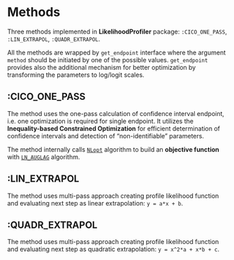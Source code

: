 # Methods

 Three methods implemented in **LikelihoodProfiler** package: `:CICO_ONE_PASS`,
 `:LIN_EXTRAPOL`,
 `:QUADR_EXTRAPOL`.

All the methods are wrapped by `get_endpoint` interface where the argument `method` should be initiated by one of the possible values. `get_endpoint` provides also the additional mechanism for better optimization by transforming the parameters to log/logit scales.

## :CICO\_ONE\_PASS

The method uses the one-pass calculation of confidence interval endpoint, i.e. one
optimization is required for single endpoint. It utilizes the **Inequality-based Constrained Optimization**
for efficient determination of confidence intervals and detection of “non-identifiable” parameters.

 The method internally calls [`NLopt`](https://nlopt.readthedocs.io/en/latest/) algorithm to build an **objective function** with [`LN_AUGLAG`](https://nlopt.readthedocs.io/en/latest/NLopt_Algorithms/#augmented-lagrangian-algorithm) algorithm.

## :LIN_EXTRAPOL

The method uses multi-pass approach creating profile likelihood function and evaluating
next step as linear extrapolation: `y = a*x + b`.

## :QUADR_EXTRAPOL

The method uses multi-pass approach creating profile likelihood function and evaluating
next step as quadratic extrapolation: `y = x^2*a + x*b + c`.
